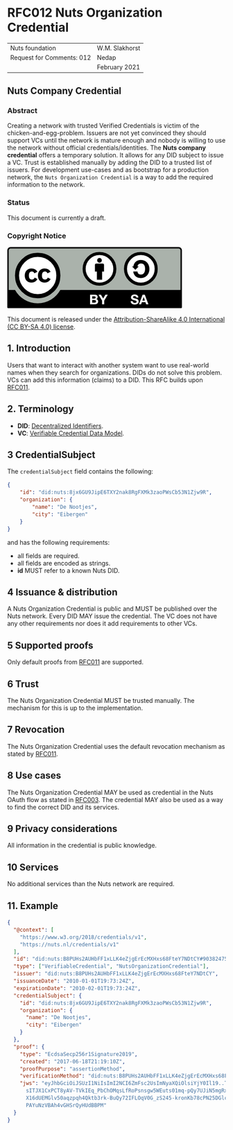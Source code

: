 # RFC012 Nuts Organization Credential

|  |  |
| :--- | :--- |
| Nuts foundation | W.M. Slakhorst |
| Request for Comments: 012 | Nedap |
|  | February 2021 |

## Nuts Company Credential
### Abstract

Creating a network with trusted Verified Credentials is victim of the chicken-and-egg-problem. 
Issuers are not yet convinced they should support VCs until the network is mature enough and nobody is willing to use the network without official credentials/identities.
The **Nuts company credential** offers a temporary solution. It allows for any DID subject to issue a VC. 
Trust is established manually by adding the DID to a trusted list of issuers. 
For development use-cases and as bootstrap for a production network, the `Nuts Organization Credential` is a way to add the required information to the network.

### Status

This document is currently a draft.

### Copyright Notice
![](../.gitbook/assets/license.png)

This document is released under the [Attribution-ShareAlike 4.0 International \(CC BY-SA 4.0\) license](https://creativecommons.org/licenses/by-sa/4.0/).

## 1. Introduction

Users that want to interact with another system want to use real-world names when they search for organizations. DIDs do not solve this problem.
VCs can add this information (claims) to a DID. This RFC builds upon [RFC011](rfc011-verifiable-credential.md). 

## 2. Terminology

* **DID**: [Decentralized Identifiers](https://www.w3.org/TR/did-core/).
* **VC**: [Verifiable Credential Data Model](https://www.w3.org/TR/vc-data-model/).

## 3 CredentialSubject

The `credentialSubject` field contains the following:

```json
{
    "id": "did:nuts:8jx6GU9JipE6TXY2nak8RgFXMk3zaoPWsCb53N1Zjw9R",
    "organization": {
        "name": "De Nootjes",
        "city": "Eibergen"
    }
}
```

and has the following requirements:

* all fields are required.
* all fields are encoded as strings.  
* **id** MUST refer to a known Nuts DID.

## 4 Issuance & distribution

A Nuts Organization Credential is public and MUST be published over the Nuts network. Every DID MAY issue the credential.
The VC does not have any other requirements nor does it add requirements to other VCs.

## 5 Supported proofs

Only default proofs from [RFC011](rfc011-verifiable-credential.md) are supported.

## 6 Trust

The Nuts Organization Credential MUST be trusted manually. The mechanism for this is up to the implementation.

## 7 Revocation

The Nuts Organization Credential uses the default revocation mechanism as stated by [RFC011](rfc011-verifiable-credential.md).

## 8 Use cases

The Nuts Organization Credential MAY be used as credential in the Nuts OAuth flow as stated in [RFC003](rfc003-oauth2-authorization.md).
The credential MAY also be used as a way to find the correct DID and its services.

## 9 Privacy considerations

All information in the credential is public knowledge.

## 10 Services

No additional services than the Nuts network are required.

## 11. Example

```json
{
  "@context": [
    "https://www.w3.org/2018/credentials/v1",
    "https://nuts.nl/credentials/v1"
  ],
  "id": "did:nuts:B8PUHs2AUHbFF1xLLK4eZjgErEcMXHxs68FteY7NDtCY#90382475609238467",
  "type": ["VerifiableCredential", "NutsOrganizationCredential"],
  "issuer": "did:nuts:B8PUHs2AUHbFF1xLLK4eZjgErEcMXHxs68FteY7NDtCY",
  "issuanceDate": "2010-01-01T19:73:24Z",
  "expirationDate": "2010-02-01T19:73:24Z",
  "credentialSubject": {
    "id": "did:nuts:8jx6GU9JipE6TXY2nak8RgFXMk3zaoPWsCb53N1Zjw9R",
    "organization": {
      "name": "De Nootjes",
      "city": "Eibergen"
    }
  },
  "proof": {
    "type": "EcdsaSecp256r1Signature2019",
    "created": "2017-06-18T21:19:10Z",
    "proofPurpose": "assertionMethod",
    "verificationMethod": "did:nuts:B8PUHs2AUHbFF1xLLK4eZjgErEcMXHxs68FteY7NDtCY#90382475609238467#qjHYrzaJjpEstmDATng4-cGmR4t-_V3ipbDVYZrVe4A",
    "jws": "eyJhbGciOiJSUzI1NiIsImI2NCI6ZmFsc2UsImNyaXQiOlsiYjY0Il19..TCYt5X
      sITJX1CxPCT8yAV-TVkIEq_PbChOMqsLfRoPsnsgw5WEuts01mq-pQy7UJiN5mgRxD-WUc
      X16dUEMGlv50aqzpqh4Qktb3rk-BuQy72IFLOqV0G_zS245-kronKb78cPN25DGlcTwLtj
      PAYuNzVBAh4vGHSrQyHUdBBPM"
  }
}
```
